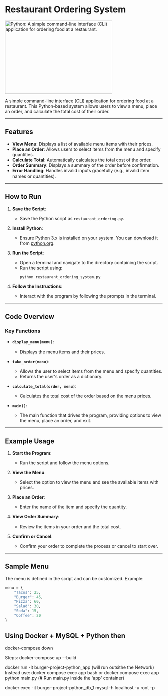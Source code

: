 # Restaurant Ordering System

<img width="343" height="234" alt="Python: A simple command-line interface (CLI) application for ordering food at a restaurant." src="https://github.com/user-attachments/assets/fca5f735-2e3f-4842-9a49-578b586a76dd" />

A simple command-line interface (CLI) application for ordering food at a restaurant. This Python-based system allows users to view a menu, place an order, and calculate the total cost of their order.

---

## Features

- **View Menu**: Displays a list of available menu items with their prices.
- **Place an Order**: Allows users to select items from the menu and specify quantities.
- **Calculate Total**: Automatically calculates the total cost of the order.
- **Order Summary**: Displays a summary of the order before confirmation.
- **Error Handling**: Handles invalid inputs gracefully (e.g., invalid item names or quantities).

---

## How to Run

1. **Save the Script**:
   - Save the Python script as `restaurant_ordering.py`.

2. **Install Python**:
   - Ensure Python 3.x is installed on your system. You can download it from [python.org](https://www.python.org/).

3. **Run the Script**:
   - Open a terminal and navigate to the directory containing the script.
   - Run the script using:
     ```bash
     python restaurant_ordering_system.py
     ```

4. **Follow the Instructions**:
   - Interact with the program by following the prompts in the terminal.

---

## Code Overview

### Key Functions

- **`display_menu(menu)`**:
  - Displays the menu items and their prices.

- **`take_order(menu)`**:
  - Allows the user to select items from the menu and specify quantities.
  - Returns the user's order as a dictionary.

- **`calculate_total(order, menu)`**:
  - Calculates the total cost of the order based on the menu prices.

- **`main()`**:
  - The main function that drives the program, providing options to view the menu, place an order, and exit.

---

## Example Usage

1. **Start the Program**:
   - Run the script and follow the menu options.

2. **View the Menu**:
   - Select the option to view the menu and see the available items with prices.

3. **Place an Order**:
   - Enter the name of the item and specify the quantity.

4. **View Order Summary**:
   - Review the items in your order and the total cost.

5. **Confirm or Cancel**:
   - Confirm your order to complete the process or cancel to start over.

---

## Sample Menu

The menu is defined in the script and can be customized. Example:

```python
menu = {
    "Tacos": 25,
    "Burger": 45,
    "Pizza": 60,
    "Salad": 30,
    "Soda": 15,
    "Coffee": 20
}
```

## Using Docker + MySQL + Python then


docker-compose down

Steps:
docker-compose up --build

docker run -it burger-project-python_app (will run outsithe the Network)
Instead use:
docker compose exec app bash
or
docker compose exec app python main.py   (# Run main.py inside the 'app' container)


docker exec -it burger-project-python_db_1 mysql -h localhost -u root -p
